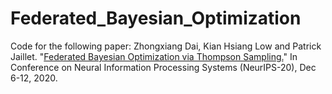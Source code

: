 # Federated_Bayesian_Optimization

Code for the following paper:
Zhongxiang Dai, Kian Hsiang Low and Patrick Jaillet. "[Federated Bayesian Optimization via Thompson Sampling.](https://daizhongxiang.github.io/)" In Conference on Neural Information Processing Systems (NeurIPS-20), Dec 6-12, 2020.
